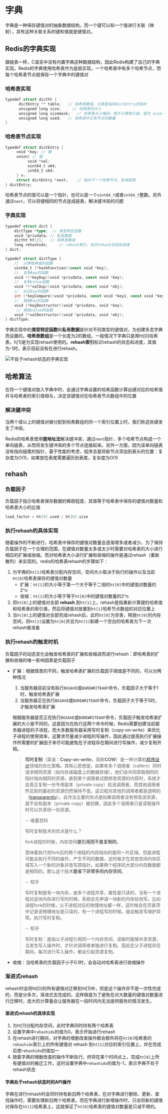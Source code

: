 # 字典

字典是一种保存键值对的抽象数据结构，而一个键可以和一个值进行关联（映射），具有这种关联关系的键和值就是键值对。

## Redis的字典实现

​	跟链表一样，C语言中没有内置字典这种数据结构，因此Redis构建了自己的字典实现。Redis的字典使用哈希表作为底层实现，一个哈希表中有多个哈希节点，而每个哈希表节点就保存一个字典中的键值对

### 哈希表实现

```go
typedef struct dictht {
      dictEntry ** table; 	// 哈希表数组，元素是指向dictEntry的指针
      unsigned long size;	  // 哈希表的大小
      unsigned long sizemask;	// 哈希表大小掩码，用于计算索引值。值为 size-1 
      unsigned long used;	// 哈希表中已有节点的数量
}
```

### 哈希表节点实现

```go
typedef struct dictEntry {
     void *key;	// 键
     union{	// 值
          void *val;	
          uint64_t u64;
          int64_t s64;
     } v;
     struct dictEntry *next;	// 指向下一个哈希节点，形成链表
} dictEntry;
```

​	哈希表节点的值可以是一个指针，也可以是一个`uint64_t`或者`int64_t`整数。另外通过`next`，可以将键相同的节点连成链表，解决键冲突的问题

### 字典实现

```go
typedef struct dict {
    dictType *type;	 // 类型特定函数
    void *privdata;	// 私有数据
    dictht ht[2];   // 哈希表数组
    long rehashidx; 	// rehash索引，标识rehash状态和进度
} dict;

typedef struct dictType {
    //	计算哈希值的函数 
    uint64_t (*hashFunction)(const void *key);
    //	复制key的函数 
    void *(*keyDup)(void *privdata, const void *key);
    //	复制value函数
    void *(*valDup)(void *privdata, const void *obj);
    //	对比key的函数
    int (*keyCompare)(void *privdata, const void *key1, const void *key2);
    //	销毁key的函数 
    void (*keyDestructor)(void *privdata, void *key);
     //	销毁value的函数 
    void (*valDestructor)(void *privdata, void *obj);
} dictType;
```

​	字典实现中的**类型特定函数**和**私有数据**是针对不同类型的键值对，为创建多态字典而设置的。**哈希表数组**是一个长度为2的数组，一般情况下字典只是用ht[0]哈希表，h[1]是为实现rehash使用的。**rehash索引**标识rehash的状态和进度，其值为-1时，表示目前没有在进行rehash。

![不处于rehash状态的字典实现](..\images\redis字典实现.jpg)

## 哈希算法

​	在将一个键值对放入字典中时，会通过字典设置的哈希函数计算出键对应的哈希值并与哈希表的索引值相与，决定该键值对在哈希表节点数组中的位置

### 解决键冲突

​	当两个或以上的键值对被分配到哈希数组的同一个索引位置上时，我们称这些键发生了冲突。

​	Redis的哈希表使用**链地址法**解决键冲突，通过`next`指针，多个哈希节点构成一个单向链表，从而将发生键冲突的多个节点连接起来。另外一方面，因为该单向链表没有指向链尾的指针，基于性能的考虑，程序总是将新节点添加到表头的位置：复杂度为O(1)，如果放在表尾需要遍历到表尾，复杂度为O(1)

## rehash

### 负载因子

​	负载因子指示哈希表保存数据的稀疏程度，其值等于哈希表中保存的键值对数量和哈希表大小的比值

```go
load_factor = ht[0].used / ht[0].size
```

### 执行rehash的具体实现

​	随着操作的不断进行，哈希表中保存的键值对数量会逐渐增多或者减少。为了保持负载因子在一个合理的范围，在键值对数量太多或太少时需要对哈希表的大小进行相应的扩展或收缩。而对哈希表大小进行扩展和收缩的操作是通过rehash（重新散列）来实现的。redis的哈希表rehash的步骤如下：

1. 为字典的`ht[1]`哈希表分配内存空间，空间大小取决于执行的操作以及当前`ht[0]`哈希表保存的键值对数量
   - 扩展：`ht[1]`的大小等于第一个大于等于二倍的`ht[0]`中的键值对数量的2^n
   - 收缩：`ht[1]`的大小等于等于`ht[0]`中的键值对数量的2^n
2. 将`ht[0]`上的键值对全部 **rehash** 到`ht[1]`上，rehash是指重新计算键的哈希值和哈希表的索引值，然后将键值对放置到`ht[1]`哈希节点数组的对应位置上
3. 当`ht[0]`上的键值对全部完成rehash后，此时`ht[0]`为空表，释放`ht[0]`的内存空间，将`ht[1]`设置为`ht[0]`并且为`ht[1]`新建一个空白的哈希表为下一次rehash做准备

### 执行rehash的触发时机

负载因子的动态变化会触发哈希表的扩展和收缩进而进行rehash：即哈希表的扩展和收缩的唯一影响因素是负载因子

- 扩展：根据情景的不同，触发哈希表扩展的负载因子阈值是不同的，可以分两种情况

  1. 当服务器目前没有执行`BGSAVE`或`BGREWRITEAOF`命令，负载因子大于等于1时，触发哈希表扩展
  2. 当服务器正在执行`BGSAVE`或`BGREWRITEAOF`命令，负载因子大于等于5时，才触发哈希表扩展

  根据服务器是否正在执行`BGSAVE`或`BGREWRITEAOF`命令，负载因子触发哈希表扩展的大小是不同的。这是因为在执行这两个命令时候，Redis需要创建当前服务器进程的子进程，而大多数服务器采用写时复制（copy-on-write）来优化子进程的使用效率，这要求尽量减少进程的写操作，因此通过提高执行扩展操作所需要的扩展因子来尽可能避免在子进程存在期间进行写操作，减少复制开销。

  > **写时复制**（英语：**Copy-on-write**，简称**COW**）是一种计算机[程序设计](https://zh.wikipedia.org/wiki/程式設計)领域的优化策略。其核心思想是，如果有多个调用者（callers）同时请求相同资源（如内存或磁盘上的数据存储），他们会共同获取相同的指针指向相同的资源，直到某个调用者试图修改资源的内容时，系统才会真正复制一份专用副本（private copy）给该调用者，而其他调用者所见到的最初的资源仍然保持不变。这过程对其他的调用者都是透明的（[transparently](https://zh.wikipedia.org/w/index.php?title=Transparency_(computing)&action=edit&redlink=1)）。此作法主要的优点是如果调用者没有修改该资源，就不会有副本（private copy）被创建，因此多个调用者只是读取操作时可以共享同一份资源。
  >
  > -- 维基百科
  >
  > 
  >
  > 写时复制技术的优点是什么？
  >
  > fork进程的时候，内存空间**是引用而不是复制的**。
  >
  > 意味着执行完fork后的两个进程的内存指向的是同一片区域。但是进程可能会执行不同的操作，产生不同的数据，这时候才在其他空闲内存区域写入一个新的对象并改写原指针。如果两个程序的大部分内存数据都是相同的，那么这个技术**能省下非常多的内存空间**。
  >
  > -- 知乎
  >
  > 
  >
  > 写时复制是有一块内存，由多个进程共享，属性是只读的，当有一个进程对这块内存进行写的时候，系统会先申请一块新的内存给他写。比如进程fork的时候，父子进程对应的物理地址都一样，这时候会在页表项中记录该物理地址是只读的，有一个进程写的时候，就会触发写保护异常。执行写时复制。
  >
  > -- 知乎
  >
  > 
  >
  > 写时复制：是指父子进程引用同一个内存空间，读取时能够共享资源，当发生写入操作时，才针对调用者单独进行复制。因此在父子进程存在期间，每次进行写入操作，都会引起资源复制。

  

- 收缩：当哈希表的负载因子小于0.1时，会自动对哈希表进行收缩操作

### 渐进式rehash

​	rehash时会将ht[0]的所有键值对迁移到ht[1]中，但是这个操作并不是一次性完成的，而是分多次，渐进式去完成的。这样做是为了避免在对大数量的键值对数量进行迁移时，庞大的计算量会让服务器在一段时间内无法提供服务的情况发生。

#### 渐进式rehash的具体实现

1. 为ht[1]分配内存空间，此时字典同时持有两个哈希表
2. 设置字典中`rehashidx`的值为0，表示开始进行rehash
3. 在rehash进行期间，对字典的增删改查操作都会额外将在`ht[0]`哈希表的`rehashidx`索引上的所有键值对 rehash 到`ht[1]`对应的索引位置上，并在完成后使`rehashidx`的值加一
4. 随着字典的增删改查的操作不断执行，终将在某个时间点上，完成`ht[0]`上所有键值对的搬迁工作，这时设置字典中`rehashidx`的值为-1，表示字典不处于rehash状态

#### 字典处于rehash状态时的API操作

​	字典在进行rehash时会同时持有新旧两个哈希表，在对字典进行删除、更新、查找操作时，需要处理新旧两个哈希表，而在字典进行新增操作时，只会将新的键值对保存在`ht[1]`哈希表上，这就保证了`ht[0]`哈希表的键值对数量是只减不增的。




